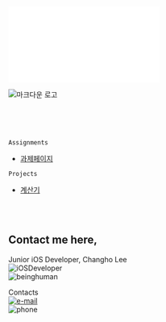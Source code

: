 ![cover](../cover.pdf)
<p><img src="https://raw.github.com/dcurtis/markdown-mark/master/png/208x128.png" alt="마크다운 로고"></p>

<br>
<br>
<br>

`Assignments`
  - [과제페이지](https://github.com/EdCLee/Ed_komptability/tree/master/assignments)

`Projects`
  - [계산기](https://github.com/EdCLee/Ed_komptability/blob/master/projects/01%20Calculator/Calculator/ViewController.swift)

<br>
<br>

## Contact me here,
Junior iOS Developer, Changho Lee
<br>
![iOSDeveloper](https://img.shields.io/badge/iOS--Developer-60%-yellow.svg)
<br>
![beinghuman](https://img.shields.io/badge/being--human-80%-green.svg)
<br>

Contacts
<br>
[![e-mail](https://img.shields.io/badge/email-llacovoc@gmail.com-blue.svg)](mailto:llacovoc@gmail.com)
<br>
![phone](https://img.shields.io/badge/phone-+82--10--2173--4717-blue.svg)
